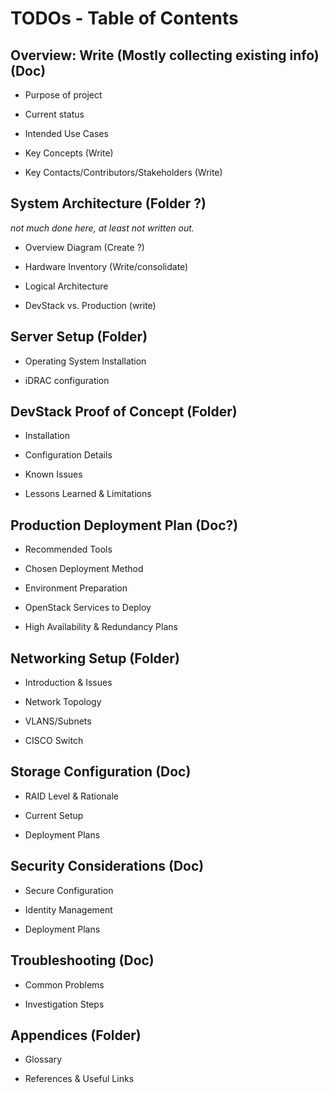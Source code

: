 # TODOs - Table of Contents

## Overview: Write (Mostly collecting existing info) (Doc)

- Purpose of project

- Current status

- Intended Use Cases

- Key Concepts (Write)

- Key Contacts/Contributors/Stakeholders (Write)

## System Architecture (Folder ?)

*not much done here, at least not written out.*

- Overview Diagram (Create ?)

- Hardware Inventory (Write/consolidate)

- Logical Architecture

- DevStack vs. Production (write)

## Server Setup (Folder)

- Operating System Installation

- iDRAC configuration

## DevStack Proof of Concept (Folder)

- Installation

- Configuration Details

- Known Issues

- Lessons Learned & Limitations

## Production Deployment Plan (Doc?)

- Recommended Tools

- Chosen Deployment Method

- Environment Preparation

- OpenStack Services to Deploy

- High Availability & Redundancy Plans

## Networking Setup (Folder)

- Introduction & Issues

- Network Topology

- VLANS/Subnets

- CISCO Switch

## Storage Configuration (Doc)

- RAID Level & Rationale

- Current Setup

- Deployment Plans

## Security Considerations (Doc)

- Secure Configuration

- Identity Management

- Deployment Plans

## Troubleshooting (Doc)

- Common Problems

- Investigation Steps

## Appendices (Folder)

- Glossary

- References & Useful Links
